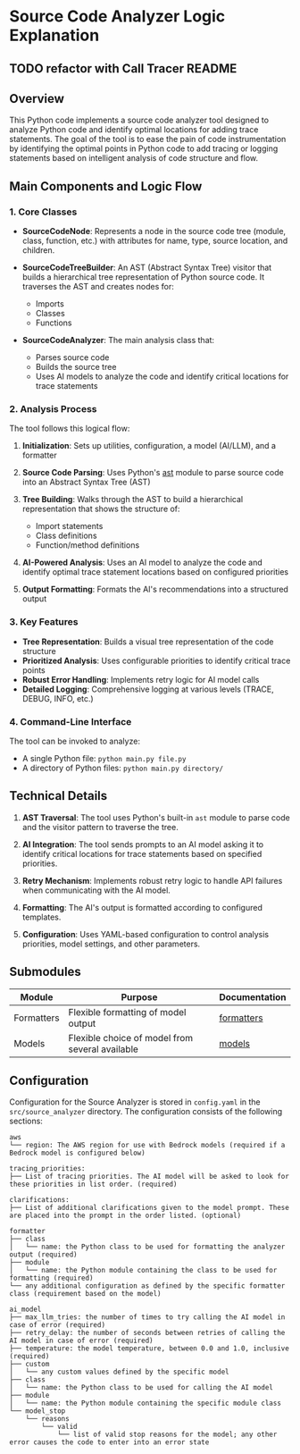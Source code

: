 # Source Code Analyzer Logic Explanation

## TODO refactor with Call Tracer README

## Overview

This Python code implements a source code analyzer tool designed to analyze Python code and identify optimal locations for adding trace statements. The goal of the tool is to ease the pain of code instrumentation by identifying the optimal points in Python code to add tracing or logging statements based on intelligent analysis of code structure and flow.


## Main Components and Logic Flow

### 1. Core Classes

- **SourceCodeNode**: Represents a node in the source code tree (module, class, function, etc.) with attributes for name, type, source location, and children.

- **SourceCodeTreeBuilder**: An AST (Abstract Syntax Tree) visitor that builds a hierarchical tree representation of Python source code. It traverses the AST and creates nodes for:
  - Imports
  - Classes
  - Functions

- **SourceCodeAnalyzer**: The main analysis class that:
  - Parses source code
  - Builds the source tree
  - Uses AI models to analyze the code and identify critical locations for trace statements

### 2. Analysis Process

The tool follows this logical flow:

1. **Initialization**: Sets up utilities, configuration, a model (AI/LLM), and a formatter

2. **Source Code Parsing**: Uses Python's [ast](https://docs.python.org/3/library/ast.html) module to parse source code into an Abstract Syntax Tree (AST)

3. **Tree Building**: Walks through the AST to build a hierarchical representation that shows the structure of:
   - Import statements
   - Class definitions
   - Function/method definitions

4. **AI-Powered Analysis**: Uses an AI model to analyze the code and identify optimal trace statement locations based on configured priorities

5. **Output Formatting**: Formats the AI's recommendations into a structured output

### 3. Key Features

- **Tree Representation**: Builds a visual tree representation of the code structure
- **Prioritized Analysis**: Uses configurable priorities to identify critical trace points
- **Robust Error Handling**: Implements retry logic for AI model calls
- **Detailed Logging**: Comprehensive logging at various levels (TRACE, DEBUG, INFO, etc.)

### 4. Command-Line Interface

The tool can be invoked to analyze:
- A single Python file: `python main.py file.py`
- A directory of Python files: `python main.py directory/`

## Technical Details

1. **AST Traversal**: The tool uses Python's built-in `ast` module to parse code and the visitor pattern to traverse the tree.

2. **AI Integration**: The tool sends prompts to an AI model asking it to identify critical locations for trace statements based on specified priorities.

3. **Retry Mechanism**: Implements robust retry logic to handle API failures when communicating with the AI model.

4. **Formatting**: The AI's output is formatted according to configured templates.

5. **Configuration**: Uses YAML-based configuration to control analysis priorities, model settings, and other parameters.


## Submodules

| Module     | Purpose                                         | Documentation                      |
| ---------- | ----------------------------------------------- | ---------------------------------- |
| Formatters | Flexible formatting of model output             | [formatters](formatters/README.md) |
| Models     | Flexible choice of model from several available | [models](models/README.md)         |


## Configuration
Configuration for the Source Analyzer is stored in `config.yaml` in the `src/source_analyzer` directory. The configuration consists of the following sections:

```
aws
└── region: The AWS region for use with Bedrock models (required if a Bedrock model is configured below)

tracing_priorities:
├── List of tracing priorities. The AI model will be asked to look for these priorities in list order. (required)

clarifications:
├── List of additional clarifications given to the model prompt. These are placed into the prompt in the order listed. (optional)

formatter
├── class
│   └── name: the Python class to be used for formatting the analyzer output (required)
├── module
│   └── name: the Python module containing the class to be used for formatting (required)
└── any additional configuration as defined by the specific formatter class (requirement based on the model)

ai_model
├── max_llm_tries: the number of times to try calling the AI model in case of error (required)
├── retry_delay: the number of seconds between retries of calling the AI model in case of error (required)
├── temperature: the model temperature, between 0.0 and 1.0, inclusive (required)
├── custom
│   └── any custom values defined by the specific model
├── class
│   └── name: the Python class to be used for calling the AI model
├── module
│   └── name: the Python module containing the specific module class
└── model_stop
    └── reasons
        └── valid
            └── list of valid stop reasons for the model; any other error causes the code to enter into an error state
```
